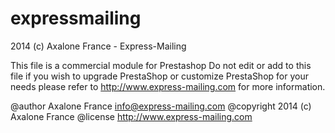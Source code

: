 expressmailing
==============
2014 (c) Axalone France - Express-Mailing

This file is a commercial module for Prestashop
Do not edit or add to this file if you wish to upgrade PrestaShop or
customize PrestaShop for your needs please refer to
http://www.express-mailing.com for more information.

@author    Axalone France <info@express-mailing.com>
@copyright 2014 (c) Axalone France
@license   http://www.express-mailing.com